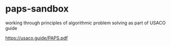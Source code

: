 # paps-sandbox
working through principles of algorithmic problem solving as part of USACO guide

https://usaco.guide/PAPS.pdf
